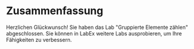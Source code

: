 # Zusammenfassung

Herzlichen Glückwunsch! Sie haben das Lab "Gruppierte Elemente zählen" abgeschlossen. Sie können in LabEx weitere Labs ausprobieren, um Ihre Fähigkeiten zu verbessern.
